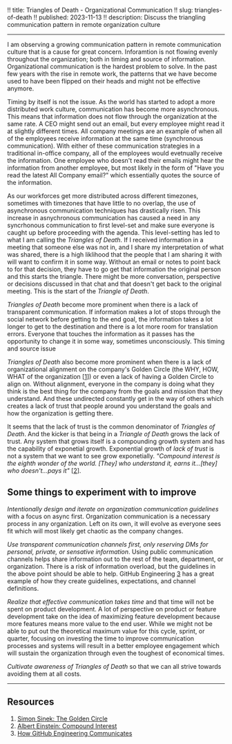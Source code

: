 !! title: Triangles of Death - Organizational Communication
!! slug: triangles-of-death
!! published: 2023-11-13
!! description: Discuss the triangling communication pattern in remote organization culture

---


I am observing a growing communication pattern in remote communication culture that is a cause for great concern.
Inforamtion is not flowing evenly throughout the organization; both in timing and source of information. Organizational
communication is the hardest problem to solve. In the past few years with the rise in remote work, the patterns that we
have become used to have been flipped on their heads and might not be effective anymore.

Timing by itself is not the issue. As the world has started to adopt a more distributed work culture, communication has
become more asynchronous. This means that information does not flow through the organization at the same rate. A CEO
might send out an email, but every employee might read it at slightly different times. All company meetings are an
example of when all of the employees receive information at the same time (synchronous communication). With either of
these communication strategies in a traditional in-office company, all of the employees would evetnually receive the
information. One employee who doesn't read their emails might hear the information from another employee, but most
likely in the form of "Have you read the latest All Company email?" which essentially quotes the source of the
information.

As our workforces get more distributed across different timezones, sometimes with timezones that have little to no
overlap, the use of asynchronous communication techniques has drastically risen. This increase in asnychronous
communication has caused a need in any syncrhonous communication to first level-set and make sure everyone is caught up
before proceeding with the agenda. This level-setting has led to what I am calling the _Triangles of Death_. If I
received information in a meeting that someone else was not in, and I share my interpretation of what was shared, there
is a high liklihood that the people that I am sharing it with will want to confirm it in some way. Without an email or
notes to point back to for that decision, they have to go get that information the original person and this starts the
triangle. There might be more conversation, perspective or decisions discussed in that chat and that doesn't get back to
the original meeting. This is the start of the _Triangle of Death_. 

_Triangles of Death_ become more prominent when there is a lack of transparent communication. If information makes
a lot of stops through the social network before getting to the end goal, the information takes a lot longer to get to
the destination and there is a lot more room for translation errors. Everyone that touches the information as it passes
has the opportunity to change it in some way, sometimes unconsciously. This timing and source issue 

_Triangles of Death_ also become more prominent when there is a lack of organizational alignment on the company's Golden
Circle (the WHY, HOW, WHAT of the organization [[1](https://simonsinek.com/golden-circle/)]) or even a lack of having a
Golden Circle to align on. Without alignment, everyone in the company is doing what they think is the best thing
for the company from the goals and mission that they understand. And these undirected constantly get in the way of
others which creates a lack of trust that people around you understand the goals and how the organization is getting
there.

It seems that the lack of trust is the common denominator of _Triangles of Death_. And the kicker is that being in a
_Triangle of Death_ grows the lack of trust. Any system that grows itself is a compounding growth system and has the
capability of exponetial growth. Exponential growth of _lack of trust_ is not a system that we want to see grow
exponetially. _"Compound interest is the eighth wonder of the world. [They] who understand it, earns it...[they] who
doesn't...pays it"_ [[2](https://www.goodreads.com/quotes/76863-compound-interest-is-the-eighth-wonder-of-the-world-he)].


## Some things to experiment with to improve

*Intentionally design and iterate on organization communication guidelines* with a focus on async first. Organization
communication is a necessary process in any organization. Left on its own, it will evolve as everyone sees fit which
will most likely get chaotic as the company changes.

*Use transparent communication channels first, only reserving DMs for personal, private, or sensative information*.
Using public communication channels helps share information out to the rest of the team, department, or organization.
There is a risk of information overload, but the guidelines in the above point should be able to help. 
GitHub Engineering [3](https://github.com/github/how-engineering-communicates) has a great example of how they create
guidelines, expectations, and channel definitions. 

*Realize that effective communication takes time* and that time will not be spent on product development. A lot of
perspective on product or feature development take on the idea of maximizing feature development because more features
means more value to the end user. While we might not be able to put out the theoretical maximum value for this cycle,
sprint, or quarter, focusing on investing the time to improve communication processes and systems will result in a
better employee engagement which will sustain the organization through even the toughest of economical times.

*Cultivate awareness of _Triangles of Death_* so that we can all strive towards avoiding them at all costs.


---

## Resources 

1. [Simon Sinek: The Golden Circle](https://simonsinek.com/golden-circle/) 
2. [Albert Einstein: Compound Interest](https://www.goodreads.com/quotes/76863-compound-interest-is-the-eighth-wonder-of-the-world-he)
3. [How GitHub Engineering Communicates](https://github.com/github/how-engineering-communicates)

